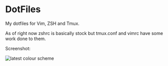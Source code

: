 # DotFiles

My dotfiles for Vim, ZSH and Tmux. 

As of right now zshrc is basically stock but tmux.conf and vimrc have some work done to them.

Screenshot:

![latest colour scheme](http://www.jordanmmckinney.com/images/vimtmux.png)
